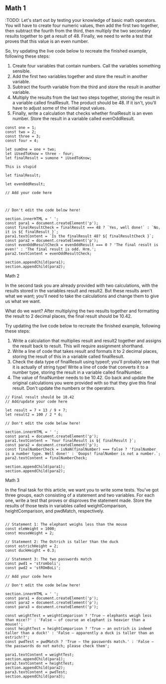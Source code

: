 ## Math 1
:TODO: 
Let's start out by testing your knowledge of basic math operators. You will have to create four numeric values, then add the first two together, then subtract the fourth from the third, then multiply the two secondary results together to get a result of 48. Finally, we need to write a test that proves that this value is an even number.

So, try updating the live code below to recreate the finished example, following these steps:
  1. Create four variables that contain numbers. Call the variables something sensible.
  2. Add the first two variables together and store the result in another variable.
  3. Subtract the fourth variable from the third and store the result in another variable.
  4. Multiply the results from the last two steps together, storing the result in a variable called finalResult. The product should be 48. If it isn't, you'll have to adjust some of the initial input values.
  5. Finally, write a calculation that checks whether finalResult is an even number. Store the result in a variable called evenOddResult.

```
const one = 1;
const two = 2;
const three = 3;
const four = 4;

let sumOne = one + two;
let iUsedToKnow = three - four;
let finalResult = sumone * iUsedToKnow;

This is stupid
```

```
let finalResult;

let evenOddResult;

// Add your code here



// Don't edit the code below here!

section.innerHTML = ' ';
const para1 = document.createElement('p');
const finalResultCheck = finalResult === 48 ? `Yes, well done!` : `No, it is ${ finalResult }`;
para1.textContent = `Is the finalResult 48? ${ finalResultCheck }`;
const para2 = document.createElement('p');
const evenOddResultCheck = evenOddResult === 0 ? 'The final result is even!' : 'The final result is odd. Hrm.';
para2.textContent = evenOddResultCheck;

section.appendChild(para1);
section.appendChild(para2);
```


Math 2

In the second task you are already provided with two calculations, with the results stored in the variables result and result2. But these results aren't what we want; you'll need to take the calculations and change them to give us what we want.

What do we want? After multiplying the two results together and formatting the result to 2 decimal places, the final result should be 10.42.

Try updating the live code below to recreate the finished example, following these steps:
  1. Write a calculation that multiplies result and result2 together and assigns the result back to result. This will require assignment shorthand.
  2. Write a line of code that takes result and formats it to 2 decimal places, storing the result of this in a variable called finalResult.
  3. Check the data type of finalResult using typeof; you'll probably see that it is actually of string type! Write a line of code that converts it to a number type, storing the result in a variable called finalNumber.
  4. The value of finalNumber needs to be 10.42. Go back and update the original calculations you were provided with so that they give this final result. Don't update the numbers or the operators.

```
// Final result should be 10.42
// Add/update your code here

let result = 7 + 13 / 9 + 7;
let result2 = 100 / 2 * 6;

// Don't edit the code below here!

section.innerHTML = ' ';
const para1 = document.createElement('p');
para1.textContent = `Your finalResult is ${ finalResult }`;
const para2 = document.createElement('p');
const finalNumberCheck = isNaN(finalNumber) === false ? 'finalNumber is a number type. Well done!' : `Ooops! finalNumber is not a number.`;
para2.textContent = finalNumberCheck;

section.appendChild(para1);
section.appendChild(para2);
```

Math 3

In the final task for this article, we want you to write some tests. You've got three groups, each consisting of a statement and two variables. For each one, write a test that proves or disproves the statement made. Store the results of those tests in variables called weightComparison, heightComparison, and pwdMatch, respectively.

```

// Statement 1: The elephant weighs less than the mouse
const eleWeight = 1000;
const mouseWeight = 2;

// Statement 2: The Ostrich is taller than the duck
const ostrichHeight = 2;
const duckHeight = 0.3;

// Statement 3: The two passwords match
const pwd1 = 'stromboli';
const pwd2 = 'stROmBoLi';

// Add your code here

// Don't edit the code below here!

section.innerHTML = ' ';
const para1 = document.createElement('p');
const para2 = document.createElement('p');
const para3 = document.createElement('p');

const weightTest = weightComparison ? 'True — elephants weigh less than mice!?' : 'False — of course an elephant is heavier than a mouse!';
const heightTest = heightComparison ? 'True — an ostrich is indeed taller than a duck!' : 'False — apparently a duck is taller than an ostrich!?';
const pwdTest = pwdMatch ? 'True — the passwords match.' : 'False — the passwords do not match; please check them';

para1.textContent = weightTest;
section.appendChild(para1);
para2.textContent = heightTest;
section.appendChild(para2);
para3.textContent = pwdTest;
section.appendChild(para3);
```